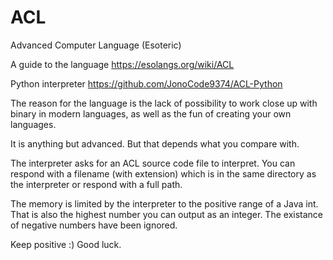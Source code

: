 # ACL
Advanced Computer Language (Esoteric)

A guide to the language https://esolangs.org/wiki/ACL

Python interpreter https://github.com/JonoCode9374/ACL-Python

The reason for the language is the lack of possibility to work close up with binary in modern languages, as well as the fun of creating your own languages.

It is anything but advanced. But that depends what you compare with.

The interpreter asks for an ACL source code file to interpret. You can respond with a filename (with extension) which is in the same directory as the interpreter or respond with a full path.

The memory is limited by the interpreter to the positive range of a Java int. That is also the highest number you can output as an integer. The existance of negative numbers have been ignored.

Keep positive :) 
Good luck.

